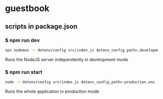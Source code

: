 # guestbook

## scripts in package.json

### $ npm run dev

```bash
npx nodemon -r dotenv/config src/index.js dotenv_config_path=.development.env
```

Runs the NodeJS server independently in development mode

### $ npm run start

```bash
node -r dotenv/config src/index.js dotenv_config_path=.production.env
```

Runs the whole application in production mode
